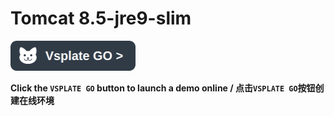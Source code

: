 # Tomcat 8.5-jre9-slim

<a href="https://www.vsplate.com/?docker-compose=https://github.com/vsplate/dcenvs/tomcat/8.5-jre9-slim"><img alt="VSPLATE GO" src="https://raw.githubusercontent.com/vsplate/images/master/vsgo_btn.png" width="200px"></a>

**Click the `VSPLATE GO` button to launch a demo online / 点击`VSPLATE GO`按钮创建在线环境**